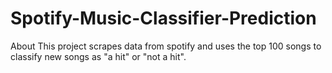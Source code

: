 # Spotify-Music-Classifier-Prediction
About This project scrapes data from spotify and uses the top 100 songs to classify new songs as "a hit" or "not a hit".
